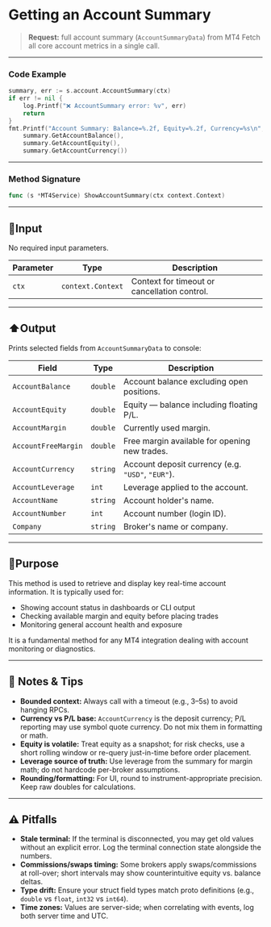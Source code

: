 # Getting an Account Summary

> **Request:** full account summary (`AccountSummaryData`) from MT4
> Fetch all core account metrics in a single call.

---

### Code Example

```go
summary, err := s.account.AccountSummary(ctx)
if err != nil {
    log.Printf("❌ AccountSummary error: %v", err)
    return
}
fmt.Printf("Account Summary: Balance=%.2f, Equity=%.2f, Currency=%s\n",
    summary.GetAccountBalance(),
    summary.GetAccountEquity(),
    summary.GetAccountCurrency())
```

---

### Method Signature

```go
func (s *MT4Service) ShowAccountSummary(ctx context.Context)
```

---

## 🔽Input

No required input parameters.

| Parameter | Type              | Description                                  |
| --------- | ----------------- | -------------------------------------------- |
| `ctx`     | `context.Context` | Context for timeout or cancellation control. |

---

## ⬆️Output

Prints selected fields from `AccountSummaryData` to console:

| Field               | Type     | Description                                       |
| ------------------- | -------- | ------------------------------------------------- |
| `AccountBalance`    | `double` | Account balance excluding open positions.         |
| `AccountEquity`     | `double` | Equity — balance including floating P/L.          |
| `AccountMargin`     | `double` | Currently used margin.                            |
| `AccountFreeMargin` | `double` | Free margin available for opening new trades.     |
| `AccountCurrency`   | `string` | Account deposit currency (e.g. `"USD"`, `"EUR"`). |
| `AccountLeverage`   | `int`    | Leverage applied to the account.                  |
| `AccountName`       | `string` | Account holder's name.                            |
| `AccountNumber`     | `int`    | Account number (login ID).                        |
| `Company`           | `string` | Broker's name or company.                         |

---

## 🎯Purpose

This method is used to retrieve and display key real-time account information. It is typically used for:

* Showing account status in dashboards or CLI output
* Checking available margin and equity before placing trades
* Monitoring general account health and exposure

It is a fundamental method for any MT4 integration dealing with account monitoring or diagnostics.

---

## 🧩 Notes & Tips

* **Bounded context:** Always call with a timeout (e.g., 3–5s) to avoid hanging RPCs.
* **Currency vs P/L base:** `AccountCurrency` is the deposit currency; P/L reporting may use symbol quote currency. Do not mix them in formatting or math.
* **Equity is volatile:** Treat equity as a snapshot; for risk checks, use a short rolling window or re-query just-in-time before order placement.
* **Leverage source of truth:** Use leverage from the summary for margin math; do not hardcode per-broker assumptions.
* **Rounding/formatting:** For UI, round to instrument-appropriate precision. Keep raw doubles for calculations.

---

## ⚠️ Pitfalls

* **Stale terminal:** If the terminal is disconnected, you may get old values without an explicit error. Log the terminal connection state alongside the numbers.
* **Commissions/swaps timing:** Some brokers apply swaps/commissions at roll-over; short intervals may show counterintuitive equity vs. balance deltas.
* **Type drift:** Ensure your struct field types match proto definitions (e.g., `double` vs `float`, `int32` vs `int64`).
* **Time zones:** Values are server-side; when correlating with events, log both server time and UTC.

